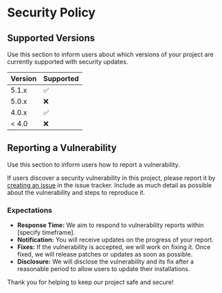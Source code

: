 # Security Policy

## Supported Versions

Use this section to inform users about which versions of your project are currently supported with security updates.

| Version | Supported          |
| ------- | ------------------ |
| 5.1.x   | :white_check_mark: |
| 5.0.x   | :x:                |
| 4.0.x   | :white_check_mark: |
| < 4.0   | :x:                |

## Reporting a Vulnerability

Use this section to inform users how to report a vulnerability.

If users discover a security vulnerability in this project, please report it by [creating an issue](link-to-issue-tracker) in the issue tracker. Include as much detail as possible about the vulnerability and steps to reproduce it.

### Expectations

- **Response Time:** We aim to respond to vulnerability reports within [specify timeframe].
- **Notification:** You will receive updates on the progress of your report.
- **Fixes:** If the vulnerability is accepted, we will work on fixing it. Once fixed, we will release patches or updates as soon as possible.
- **Disclosure:** We will disclose the vulnerability and its fix after a reasonable period to allow users to update their installations.

Thank you for helping to keep our project safe and secure!

